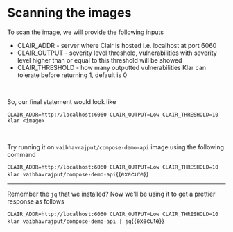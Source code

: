 # Scanning the images

To scan the image, we will provide the following inputs

* CLAIR_ADDR - server where Clair is hosted i.e. localhost at port 6060
* CLAIR_OUTPUT - severity level threshold, vulnerabilities with severity level higher than or equal to this threshold will be showed
* CLAIR_THRESHOLD - how many outputted vulnerabilities Klar can tolerate before returning 1, default is 0

<br/>

So, our final statement would look like 

`CLAIR_ADDR=http://localhost:6060 CLAIR_OUTPUT=Low CLAIR_THRESHOLD=10 klar <image>`

<br/>

Try running it on `vaibhavrajput/compose-demo-api` image using the following command

`CLAIR_ADDR=http://localhost:6060 CLAIR_OUTPUT=Low CLAIR_THRESHOLD=10 klar vaibhavrajput/compose-demo-api`{{execute}}

---

Remember the `jq` that we installed? Now we'll be using it to get a prettier response as follows

`CLAIR_ADDR=http://localhost:6060 CLAIR_OUTPUT=Low CLAIR_THRESHOLD=10 klar vaibhavrajput/compose-demo-api | jq`{{execute}}